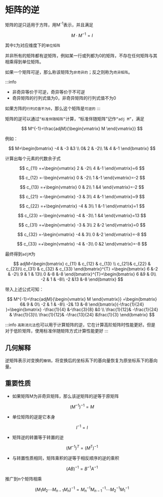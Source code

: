# 矩阵的逆

矩阵的逆只适用于方阵，用M<sup>-1</sup>表示，并且满足

$$
M·M^{-1}=I
$$

其中`I`为对应维度下的`单位矩阵`

并非所有的矩阵都有逆矩阵，例如某一行或列都为0的矩阵，不存在任何矩阵与其相乘得到单位矩阵。

如果一个矩阵可逆，那么称该矩阵为`非奇异的`；反之则称为`奇异矩阵`。

:::info

- 非奇异等价于可逆，奇异等价于不可逆
- 奇异矩阵的行列式值为0，非奇异矩阵的行列式值不为0

如果方阵的`行列式值不为0`，那么这个矩阵是`可逆的`
:::

矩阵的逆可以通过`“标准伴随矩阵”`计算，“标准伴随矩阵”记作`“adj M”`，满足

$$
M^{-1}=\frac{adjM}{\begin{vmatrix}
M
\end{vmatrix}}
$$

例如：

$$
M=\begin{bmatrix}
-4 & -3 &3 \\
0& 2 & -2\\
1& 4 &-1
\end{bmatrix}
$$

计算出每个元素的代数余子式

$$
c_{11} =+\begin{vmatrix}
2 & -2\\
4 &-1
\end{vmatrix}=6
$$

$$
c_{12} =-\begin{vmatrix}
0 & -2\\
1 &-1
\end{vmatrix}=-2
$$

$$
c_{13} =+\begin{vmatrix}
0 & 2\\
1 &4
\end{vmatrix}=-2
$$

$$
c_{21} =-\begin{vmatrix}
-3 & 3\\
4 &-1
\end{vmatrix}=9
$$

$$
c_{22} =+\begin{vmatrix}
-4 & 3\\
1 &-1
\end{vmatrix}=1
$$

$$
c_{23} =-\begin{vmatrix}
-4 & -3\\
1 &4
\end{vmatrix}=13
$$

$$
c_{31} =+\begin{vmatrix}
-3 & 3\\
2 &-2
\end{vmatrix}=0
$$

$$
c_{32} =-\begin{vmatrix}
-4 & 3\\
0 &-2
\end{vmatrix}=-8
$$

$$
c_{33} =+\begin{vmatrix}
-4 & -3\\
0 &2
\end{vmatrix}=-8
$$

最终得到`adjM`为

$$
adjM=\begin{bmatrix}
c_{11}  &  c_{12} & c_{13} \\
c_{21}&  c_{22} &  c_{23}\\
c_{31} & c_{32}  & c_{33}
\end{bmatrix}^{T} =\begin{bmatrix}
6 &-2  & -2\\
9 & 1 & 13\\
0 &-8  &-8
\end{bmatrix}^{T}=\begin{bmatrix}
6 &9  & 0\\
-2 & 1 & -8\\
-2 &13  &-8
\end{bmatrix}
$$

带入上述公式可知：

$$
M^{-1}=\frac{adjM}{\begin{vmatrix}
M
\end{vmatrix}}  =\begin{bmatrix}
6& 9 & 0\\
-2 & 1 & -8\\
-2& 13 &-8
\end{bmatrix}(-\frac{1}{24} )=\begin{bmatrix}
-\frac{1}{4}  &-\frac{3}{8}  &0 \\
\frac{1}{12}& -\frac{1}{24} & \frac{1}{3}\\
\frac{1}{12}& -\frac{13}{24} &\frac{1}{3}
\end{bmatrix}
$$

:::info
`高斯消元法`也可以用于计算矩阵的逆，它在计算高阶矩阵时性能更好。但是对于低阶矩阵，使用标准伴随矩阵方式计算性能更好
:::

## 几何解释

逆矩阵表示对变换的`撤销`，将变换后的坐标系下的基向量恢复为原坐标系下的基向量。

## 重要性质

- 如果矩阵M为非奇异矩阵，那么该逆矩阵的逆等于原矩阵

$$
(M^{-1} )^{-1}=M
$$

- 单位矩阵的逆是它本身

$$
I^{-1}=I
$$

- 矩阵逆的转置等于转置的逆

$$
(M^{-1} )^{T}=(M^{T} )^{-1}
$$

- 与转置性质相同，矩阵乘积的逆等于相反顺序的逆的乘积

$$
(AB )^{-1}=B^{-1}A^{-1}
$$

推广到n个矩阵相乘

$$
(M_{1} M_{2} {\cdots}M_{n-1}M_{n})^{-1} =M_{n}^{-1}M_{n-1}^{-1}{\cdots}M_{2}^{-1}M_{1}^{-1}
$$
